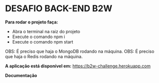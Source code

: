 # DESAFIO BACK-END B2W

**Para rodar o projeto faça:**
- Abra o terminal na raiz do projeto
- Execute o comando npm i
- Execute o comando npm start

OBS: É preciso que haja o MongoDB rodando na máquina.
OBS: É preciso que haja o Redis rodando na máquina.

**A aplicação está disponível em:**
https://b2w-challenge.herokuapp.com

**Documentação**